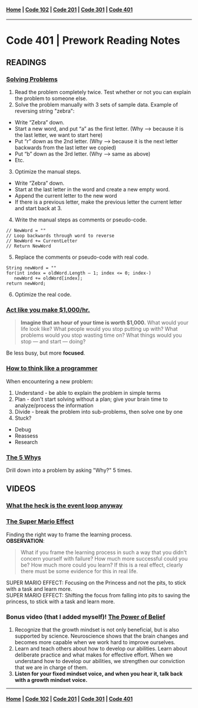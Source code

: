 #### [Home](../README.md) | [Code 102](../102main.md) | [Code 201](../201main.md) | [Code 301](../301main.md) | [Code 401](../401main.md)

---

# Code 401 | Prework Reading Notes

## READINGS

### **[Solving Problems](https://simpleprogrammer.com/solving-problems-breaking-it-down/)**

1. Read the problem completely twice.
   Test whether or not you can explain the problem to someone else.
2. Solve the problem manually with 3 sets of sample data.
   Example of reversing string "zebra":

-   Write “Zebra” down.
-   Start a new word, and put “a” as the first letter. (Why –> because it is the last letter, we want to start here)
-   Put “r” down as the 2nd letter. (Why –> because it is the next letter backwards from the last letter we copied)
-   Put “b” down as the 3rd letter. (Why –> same as above)
-   Etc.

3. Optimize the manual steps.

-   Write “Zebra” down.
-   Start at the last letter in the word and create a new empty word.
-   Append the current letter to the new word
-   If there is a previous letter, make the previous letter the current letter and start back at 3.

4. Write the manual steps as comments or pseudo-code.

```
// NewWord = ""
// Loop backwards through word to reverse
// NewWord += CurrentLetter
// Return NewWord
```

5. Replace the comments or pseudo-code with real code.

```
String newWord = ""
for(int index = oldWord.Length – 1; index <= 0; index-)
   newWord += oldWord[index];
return newWord;
```

6. Optimize the real code.

### **[Act like you make $1,000/hr.](https://medium.com/swlh/pretend-your-time-is-worth-1-000-hour-and-youll-become-100x-more-productive-f04628bb3e6d)**

> **Imagine that an hour of your time is worth $1,000.**
> What would your life look like?
> What people would you stop putting up with?
> What problems would you stop wasting time on?
> What things would you stop — and start — doing?

Be less busy, but more **focused**.

### **[How to think like a programmer](https://medium.freecodecamp.org/how-to-think-like-a-programmer-lessons-in-problem-solving-d1d8bf1de7d2)**

When encountering a new problem:

1. Understand - be able to explain the problem in simple terms
2. Plan - don't start solving without a plan; give your brain time to analyze/process the information
3. Divide - break the problem into sub-problems, then solve one by one
4. Stuck?

-   Debug
-   Reassess
-   Research

### **[The 5 Whys](https://www.mindtools.com/pages/article/newTMC_5W.htm)**

Drill down into a problem by asking "Why?" 5 times.

## VIDEOS

### **[What the heck is the event loop anyway](https://www.youtube.com/watch?v=8aGhZQkoFbQ)**

### **[The Super Mario Effect](https://www.youtube.com/watch?v=9vJRopau0g0)**

Finding the right way to frame the learning process. \
**OBSERVATION**:

> What if you frame the learning process in such a way that you didn't concern yourself with failure?
> How much more successful could you be? How much more could you learn?
> If this is a real effect, clearly there must be some evidence for this in real life.

SUPER MARIO EFFECT: Focusing on the Princess and not the pits, to stick with a task and learn more.\
SUPER MARIO EFFECT: Shifting the focus from falling into pits to saving the princess, to stick with a task and learn more.

### **Bonus video (that I added myself)! [The Power of Belief](https://youtu.be/pN34FNbOKXc)**

1. Recognize that the growth mindset is not only beneficial, but is also supported by science. Neuroscience shows that the brain changes and becomes more capable when we work hard to improve ourselves.
2. Learn and teach others about how to develop our abilities. Learn about deliberate practice and what makes for effective effort. When we understand how to develop our abilities, we strengthen our conviction that we are in charge of them.
3. **Listen for your fixed mindset voice, and when you hear it, talk back with a growth mindset voice.**

---

#### [Home](../README.md) | [Code 102](../102main.md) | [Code 201](../201main.md) | [Code 301](../301main.md) | [Code 401](../401main.md)
